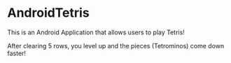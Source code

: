 # AndroidTetris

This is an Android Application that allows users to play Tetris!

After clearing 5 rows, you level up and the pieces (Tetrominos) come down faster!
